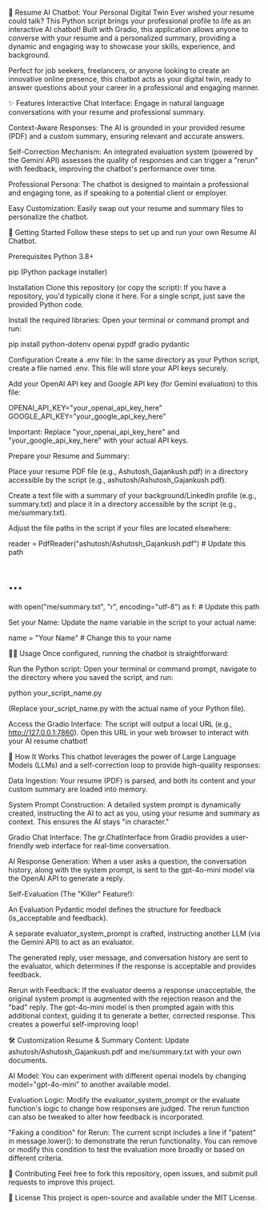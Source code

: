 🤖 Resume AI Chatbot: Your Personal Digital Twin
Ever wished your resume could talk? This Python script brings your professional profile to life as an interactive AI chatbot! Built with Gradio, this application allows anyone to converse with your resume and a personalized summary, providing a dynamic and engaging way to showcase your skills, experience, and background.

Perfect for job seekers, freelancers, or anyone looking to create an innovative online presence, this chatbot acts as your digital twin, ready to answer questions about your career in a professional and engaging manner.

✨ Features
Interactive Chat Interface: Engage in natural language conversations with your resume and professional summary.

Context-Aware Responses: The AI is grounded in your provided resume (PDF) and a custom summary, ensuring relevant and accurate answers.

Self-Correction Mechanism: An integrated evaluation system (powered by the Gemini API) assesses the quality of responses and can trigger a "rerun" with feedback, improving the chatbot's performance over time.

Professional Persona: The chatbot is designed to maintain a professional and engaging tone, as if speaking to a potential client or employer.

Easy Customization: Easily swap out your resume and summary files to personalize the chatbot.

🚀 Getting Started
Follow these steps to set up and run your own Resume AI Chatbot.

Prerequisites
Python 3.8+

pip (Python package installer)

Installation
Clone this repository (or copy the script):
If you have a repository, you'd typically clone it here. For a single script, just save the provided Python code.

Install the required libraries:
Open your terminal or command prompt and run:

pip install python-dotenv openai pypdf gradio pydantic

Configuration
Create a .env file:
In the same directory as your Python script, create a file named .env. This file will store your API keys securely.

Add your OpenAI API key and Google API key (for Gemini evaluation) to this file:

OPENAI_API_KEY="your_openai_api_key_here"
GOOGLE_API_KEY="your_google_api_key_here"

Important: Replace "your_openai_api_key_here" and "your_google_api_key_here" with your actual API keys.

Prepare your Resume and Summary:

Place your resume PDF file (e.g., Ashutosh_Gajankush.pdf) in a directory accessible by the script (e.g., ashutosh/Ashutosh_Gajankush.pdf).

Create a text file with a summary of your background/LinkedIn profile (e.g., summary.txt) and place it in a directory accessible by the script (e.g., me/summary.txt).

Adjust the file paths in the script if your files are located elsewhere:

reader = PdfReader("ashutosh/Ashutosh_Gajankush.pdf") # Update this path

# ...

with open("me/summary.txt", "r", encoding="utf-8") as f: # Update this path

Set your Name:
Update the name variable in the script to your actual name:

name = "Your Name" # Change this to your name

🏃‍♀️ Usage
Once configured, running the chatbot is straightforward:

Run the Python script:
Open your terminal or command prompt, navigate to the directory where you saved the script, and run:

python your_script_name.py

(Replace your_script_name.py with the actual name of your Python file).

Access the Gradio Interface:
The script will output a local URL (e.g., http://127.0.0.1:7860). Open this URL in your web browser to interact with your AI resume chatbot!

🧠 How It Works
This chatbot leverages the power of Large Language Models (LLMs) and a self-correction loop to provide high-quality responses:

Data Ingestion: Your resume (PDF) is parsed, and both its content and your custom summary are loaded into memory.

System Prompt Construction: A detailed system prompt is dynamically created, instructing the AI to act as you, using your resume and summary as context. This ensures the AI stays "in character."

Gradio Chat Interface: The gr.ChatInterface from Gradio provides a user-friendly web interface for real-time conversation.

AI Response Generation: When a user asks a question, the conversation history, along with the system prompt, is sent to the gpt-4o-mini model via the OpenAI API to generate a reply.

Self-Evaluation (The "Killer" Feature!):

An Evaluation Pydantic model defines the structure for feedback (is_acceptable and feedback).

A separate evaluator_system_prompt is crafted, instructing another LLM (via the Gemini API) to act as an evaluator.

The generated reply, user message, and conversation history are sent to the evaluator, which determines if the response is acceptable and provides feedback.

Rerun with Feedback: If the evaluator deems a response unacceptable, the original system prompt is augmented with the rejection reason and the "bad" reply. The gpt-4o-mini model is then prompted again with this additional context, guiding it to generate a better, corrected response. This creates a powerful self-improving loop!

🛠️ Customization
Resume & Summary Content: Update ashutosh/Ashutosh_Gajankush.pdf and me/summary.txt with your own documents.

AI Model: You can experiment with different openai models by changing model="gpt-4o-mini" to another available model.

Evaluation Logic: Modify the evaluator_system_prompt or the evaluate function's logic to change how responses are judged. The rerun function can also be tweaked to alter how feedback is incorporated.

"Faking a condition" for Rerun: The current script includes a line if "patent" in message.lower(): to demonstrate the rerun functionality. You can remove or modify this condition to test the evaluation more broadly or based on different criteria.

🤝 Contributing
Feel free to fork this repository, open issues, and submit pull requests to improve this project.

📄 License
This project is open-source and available under the MIT License.
